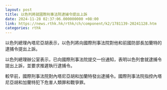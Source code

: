 ```yaml
---
layout: post
title: 以色列將就國際刑事法院逮捕令提出上訴
date: 2024-11-28 02:37:06.000000000 +08:00
link: https://news.rthk.hk/rthk/ch/component/k2/1781139-20241128.htm
categories: rthk
---
```


以色列總理內塔尼亞胡表示，以色列將向國際刑事法院對他和前國防部長加蘭特的逮捕令提出上訴。

以色列總理辦公室表示，已向國際刑事法院提交一份通知，表明以色列會就逮捕令提出上訴，並要求推遲執行逮捕令。

較早前，國際刑事法院對內塔尼亞胡和加蘭特發出逮捕令。國際刑事法院指控內塔尼亞胡和加蘭特犯下危害人類罪和戰爭罪。

